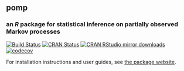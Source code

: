 ## **pomp**

### an *R* package for statistical inference on partially observed Markov processes

[![Build Status](https://travis-ci.org/kingaa/pomp.svg?branch=master)](https://travis-ci.org/kingaa/pomp)
[![CRAN Status](http://www.r-pkg.org/badges/version/pomp)](http://cran.r-project.org/package=pomp)
[![CRAN RStudio mirror downloads](http://cranlogs.r-pkg.org/badges/pomp)](http://www.r-pkg.org/pkg/pomp)
[![codecov](https://codecov.io/gh/kingaa/pomp/branch/master/graph/badge.svg)](https://codecov.io/gh/kingaa/pomp)

For installation instructions and user guides, see [the package website](http://kingaa.github.io/pomp/).
